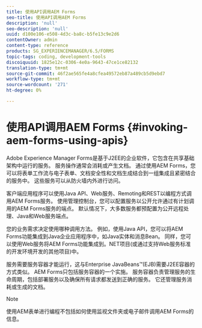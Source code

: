 ```yaml
---
title: 使用API调用AEM Forms
seo-title: 使用API调用AEM Forms
description: 'null'
seo-description: 'null'
uuid: d100e106-e508-4d3c-ba8c-b5fe13c9e2d6
contentOwner: admin
content-type: reference
products: SG_EXPERIENCEMANAGER/6.5/FORMS
topic-tags: coding, development-tools
discoiquuid: 1825e12c-0306-4e0a-9643-47ce1ce82132
translation-type: tm+mt
source-git-commit: 46f2ae565fe4a8cfea49572eb87a489cb5d9ebd7
workflow-type: tm+mt
source-wordcount: '271'
ht-degree: 0%

---
```



# 使用API调用AEM Forms {#invoking-aem-forms-using-apis}

Adobe Experience Manager Forms是基于J2EE的企业软件，它包含在共享基础架构中运行的服务。 服务操作通常会消耗或产生文档。 通过使用AEM Forms，您可以将表单工作流与电子表单、文档安全性和文档生成结合到一组集成且紧密结合的服务中。 这些服务可以从防火墙内外进行访问。

客户端应用程序可以使用Java API、Web服务、Remoting和REST以编程方式调用AEM Forms服务。 使用管理控制台，您可以配置服务以公开允许通过有计划调用的AEM Forms服务的端点。 默认情况下，大多数服务都预配置为公开远程处理、Java和Web服务端点。

您的业务需求决定使用哪种调用方法。 例如，使用Java API，您可以将AEM Forms功能集成到Java企业应用程序中，如Java实体和消息Bean。 同样，您可以使用Web服务将AEM Forms功能集成到。NET项目(或通过支持Web服务标准的开发环境开发的其他项目)中。

服务需要服务容器才能运行，这与Enterprise JavaBeans™(EJB)需要J2EE容器的方式类似。 AEM Forms只包括服务容器的一个实施。 服务容器负责管理服务的生命周期，包括部署服务以及确保所有请求都发送到正确的服务。 它还管理服务消耗或生成的文档。

>[!NOTE]
>
>使用AEM表单进行编程不包括如何使用监视文件夹或电子邮件调用AEM Forms的信息。

